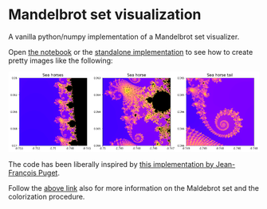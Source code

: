 # Mandelbrot set visualization

A vanilla python/numpy implementation of a Mandelbrot set visualizer.

Open [the notebook](https://github.com/r1cc4rdo/mandelbrot/blob/master/Mandelbrot.ipynb) or the [standalone implementation](https://github.com/r1cc4rdo/mandelbrot/blob/master/mandelbrot.py) to see how to create pretty images like the following:

![Mandelbrot set details](https://github.com/r1cc4rdo/mandelbrot/blob/master/images/details.png "Mandelbrot set details")

The code has been liberally inspired by [this implementation by Jean-François Puget](https://www.ibm.com/developerworks/community/blogs/jfp/entry/My_Christmas_Gift?lang=en).

Follow the [above link](https://www.ibm.com/developerworks/community/blogs/jfp/entry/My_Christmas_Gift?lang=en) also for more information on the Maldebrot set and the colorization procedure.
